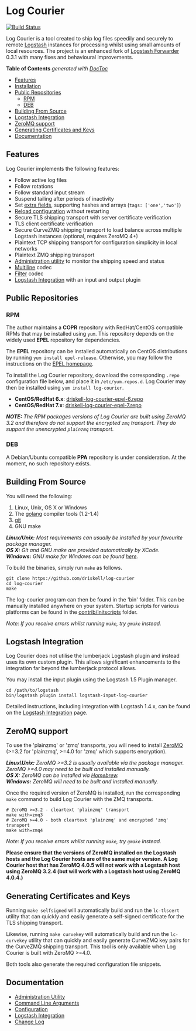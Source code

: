 # Log Courier

[![Build Status](https://img.shields.io/travis/driskell/log-courier/develop.svg)](https://travis-ci.org/driskell/log-courier)

Log Courier is a tool created to ship log files speedily and securely to
remote [Logstash](http://logstash.net) instances for processing whilst using
small amounts of local resources. The project is an enhanced fork of
[Logstash Forwarder](https://github.com/elasticsearch/logstash-forwarder) 0.3.1
with many fixes and behavioural improvements.

<!-- START doctoc generated TOC please keep comment here to allow auto update -->
<!-- DON'T EDIT THIS SECTION, INSTEAD RE-RUN doctoc TO UPDATE -->
**Table of Contents**  *generated with [DocToc](https://github.com/thlorenz/doctoc)*

- [Features](#features)
- [Installation](#installation)
- [Public Repositories](#public-repositories)
  - [RPM](#rpm)
  - [DEB](#deb)
- [Building From Source](#building-from-source)
- [Logstash Integration](#logstash-integration)
- [ZeroMQ support](#zeromq-support)
- [Generating Certificates and Keys](#generating-certificates-and-keys)
- [Documentation](#documentation)

<!-- END doctoc generated TOC please keep comment here to allow auto update -->

## Features

Log Courier implements the following features:

* Follow active log files
* Follow rotations
* Follow standard input stream
* Suspend tailing after periods of inactivity
* Set [extra fields](docs/Configuration.md#fields), supporting hashes and arrays
(`tags: ['one','two']`)
* [Reload configuration](docs/Configuration.md#reloading) without restarting
* Secure TLS shipping transport with server certificate verification
* TLS client certificate verification
* Secure CurveZMQ shipping transport to load balance across multiple Logstash
instances (optional, requires ZeroMQ 4+)
* Plaintext TCP shipping transport for configuration simplicity in local
networks
* Plaintext ZMQ shipping transport
* [Administration utility](docs/AdministrationUtility.md) to monitor the
shipping speed and status
* [Multiline](docs/codecs/Multiline.md) codec
* [Filter](docs/codecs/Filter.md) codec
* [Logstash Integration](docs/LogstashIntegration.md) with an input and output
plugin

## Public Repositories

### RPM

The author maintains a **COPR** repository with RedHat/CentOS compatible RPMs
that may be installed using `yum`. This repository depends on the widely used
**EPEL** repository for dependencies.

The **EPEL** repository can be installed automatically on CentOS distributions
by running `yum install epel-release`. Otherwise, you may follow the
instructions on the [EPEL homepage](https://fedoraproject.org/wiki/EPEL).

To install the Log Courier repository, download the corresponding `.repo`
configuration file below, and place it in `/etc/yum.repos.d`. Log Courier may
then be installed using `yum install log-courier`.

* **CentOS/RedHat 6.x**: [driskell-log-courier-epel-6.repo](https://copr.fedoraproject.org/coprs/driskell/log-courier/repo/epel-6/driskell-log-courier-epel-6.repo)
* **CentOS/RedHat 7.x**:
[driskell-log-courier-epel-7.repo](https://copr.fedoraproject.org/coprs/driskell/log-courier/repo/epel-6/driskell-log-courier-epel-7.repo)

***NOTE:*** *The RPM packages versions of Log Courier are built using ZeroMQ 3.2 and
therefore do not support the encrypted `zmq` transport. They do support the
unencrypted `plainzmq` transport.*

### DEB

A Debian/Ubuntu compatible **PPA** repository is under consideration. At the moment,
no such repository exists.

## Building From Source

You will need the following:

1. Linux, Unix, OS X or Windows
1. The [golang](http://golang.org/doc/install) compiler tools (1.2-1.4)
1. [git](http://git-scm.com)
1. GNU make

***Linux/Unix:*** *Most requirements can usually be installed by your favourite package
manager.*  
***OS X:*** *Git and GNU make are provided automatically by XCode.*  
***Windows:*** *GNU make for Windows can be found
[here](http://gnuwin32.sourceforge.net/packages/make.htm).*

To build the binaries, simply run `make` as follows.

	git clone https://github.com/driskell/log-courier
	cd log-courier
	make

The log-courier program can then be found in the 'bin' folder. This can be
manually installed anywhere on your system. Startup scripts for various
platforms can be found in the [contrib/initscripts](contrib/initscripts) folder.

*Note: If you receive errors whilst running `make`, try `gmake` instead.*

## Logstash Integration

Log Courier does not utilise the lumberjack Logstash plugin and instead uses its
own custom plugin. This allows significant enhancements to the integration far
beyond the lumberjack protocol allows.

You may install the input plugin using the Logstash 1.5 Plugin manager.

	cd /path/to/logstash
	bin/logstash plugin install logstash-input-log-courier

Detailed instructions, including integration with Logstash 1.4.x, can be found
on the [Logstash Integration](docs/LogstashIntegration.md) page.

## ZeroMQ support

To use the 'plainzmq' or 'zmq' transports, you will need to install
[ZeroMQ](http://zeromq.org/intro:get-the-software) (>=3.2 for 'plainzmq', >=4.0
for 'zmq' which supports encryption).

***Linux\Unix:*** *ZeroMQ >=3.2 is usually available via the package manager.
ZeroMQ >=4.0 may need to be built and installed manually.*  
***OS X:*** *ZeroMQ can be installed via [Homebrew](http://brew.sh).*  
***Windows:*** *ZeroMQ will need to be built and installed manually.*

Once the required version of ZeroMQ is installed, run the corresponding `make`
command to build Log Courier with the ZMQ transports.

	# ZeroMQ >=3.2 - cleartext 'plainzmq' transport
	make with=zmq3
	# ZeroMQ >=4.0 - both cleartext 'plainzmq' and encrypted 'zmq' transport
	make with=zmq4

*Note: If you receive errors whilst running `make`, try `gmake` instead.*

**Please ensure that the versions of ZeroMQ installed on the Logstash hosts and
the Log Courier hosts are of the same major version. A Log Courier host that has
ZeroMQ 4.0.5 will not work with a Logstash host using ZeroMQ 3.2.4 (but will
work with a Logstash host using ZeroMQ 4.0.4.)**

## Generating Certificates and Keys

Running `make selfsigned` will automatically build and run the `lc-tlscert`
utility that can quickly and easily generate a self-signed certificate for the
TLS shipping transport.

Likewise, running `make curvekey` will automatically build and run the
`lc-curvekey` utility that can quickly and easily generate CurveZMQ key pairs
for the CurveZMQ shipping transport. This tool is only available when Log
Courier is built with ZeroMQ >=4.0.

Both tools also generate the required configuration file snippets.

## Documentation

* [Administration Utility](docs/AdministrationUtility.md)
* [Command Line Arguments](docs/CommandLineArguments.md)
* [Configuration](docs/Configuration.md)
* [Logstash Integration](docs/LogstashIntegration.md)
* [Change Log](docs/ChangeLog.md)
